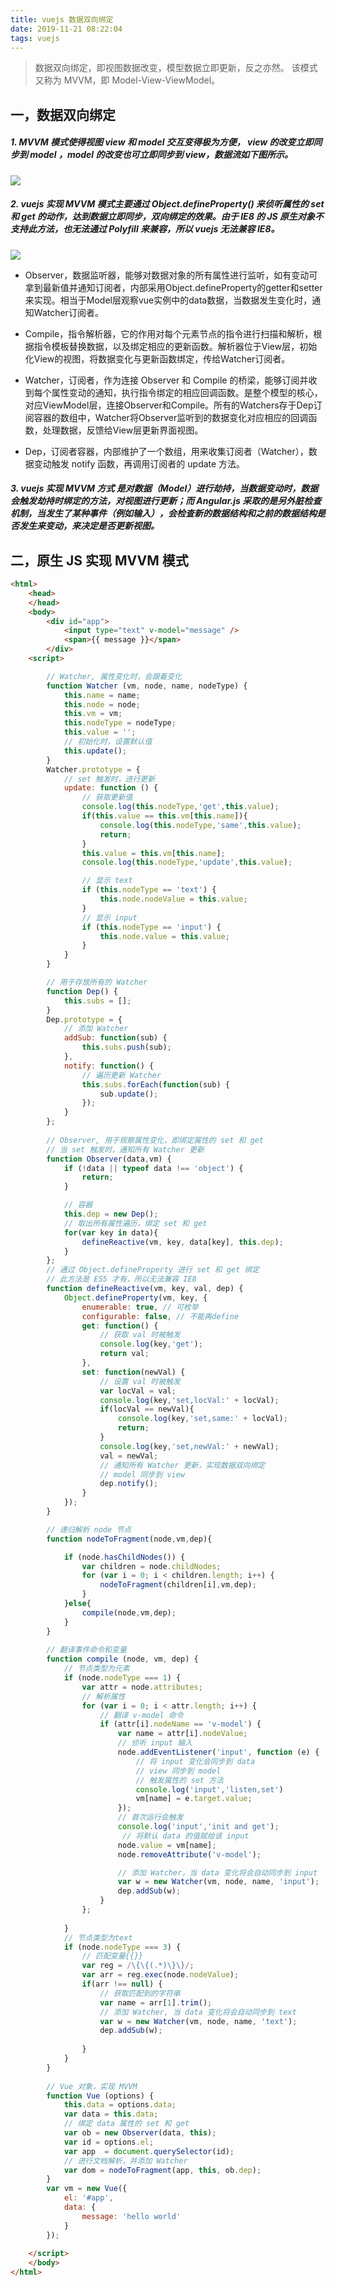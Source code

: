 ```yaml
---
title: vuejs 数据双向绑定
date: 2019-11-21 08:22:04
tags: vuejs
---
```


> 数据双向绑定，即视图数据改变，模型数据立即更新，反之亦然。
> 该模式又称为 MVVM，即 Model-View-ViewModel。

<!-- more -->



## 一，数据双向绑定
##### 1. MVVM 模式使得视图 view 和 model 交互变得极为方便， view 的改变立即同步到 model ，model 的改变也可立即同步到 view，数据流如下图所示。
![](/img/2019/MVVM.png)

##### 2. vuejs 实现 MVVM 模式主要通过 Object.defineProperty() 来侦听属性的 set 和 get 的动作，达到数据立即同步，双向绑定的效果。由于 IE8 的 JS 原生对象不支持此方法，也无法通过 Polyfill 来兼容，所以 vuejs 无法兼容 IE8。
![](/img/2019/vuejs_mvvm_two.png)


- Observer，数据监听器，能够对数据对象的所有属性进行监听，如有变动可拿到最新值并通知订阅者，内部采用Object.defineProperty的getter和setter来实现。相当于Model层观察vue实例中的data数据，当数据发生变化时，通知Watcher订阅者。

- Compile，指令解析器，它的作用对每个元素节点的指令进行扫描和解析，根据指令模板替换数据，以及绑定相应的更新函数。解析器位于View层，初始化View的视图，将数据变化与更新函数绑定，传给Watcher订阅者。

- Watcher，订阅者，作为连接 Observer 和 Compile 的桥梁，能够订阅并收到每个属性变动的通知，执行指令绑定的相应回调函数。是整个模型的核心，对应ViewModel层，连接Observer和Compile。所有的Watchers存于Dep订阅容器的数组中，Watcher将Observer监听到的数据变化对应相应的回调函数，处理数据，反馈给View层更新界面视图。

- Dep，订阅者容器，内部维护了一个数组，用来收集订阅者（Watcher），数据变动触发 notify 函数，再调用订阅者的 update 方法。



##### 3. vuejs 实现 MVVM 方式 是对数据（Model）进行劫持，当数据变动时，数据会触发劫持时绑定的方法，对视图进行更新；而 Angular.js 采取的是另外脏检查机制，当发生了某种事件（例如输入），会检查新的数据结构和之前的数据结构是否发生来变动，来决定是否更新视图。


## 二，原生 JS 实现 MVVM 模式

```html
<html>
	<head>
	</head>
	<body>
		<div id="app">
			<input type="text" v-model="message" />
			<span>{{ message }}</span>
		</div>
	<script>

		// Watcher, 属性变化时，会跟着变化
		function Watcher (vm, node, name, nodeType) {
			this.name = name;
			this.node = node;
			this.vm = vm;
			this.nodeType = nodeType;
			this.value = '';
			// 初始化时，设置默认值
			this.update();
		}
		Watcher.prototype = {
			// set 触发时，进行更新
			update: function () {
				// 获取更新值
				console.log(this.nodeType,'get',this.value);
				if(this.value == this.vm[this.name]){
					console.log(this.nodeType,'same',this.value);
					return;
				}
				this.value = this.vm[this.name]; 
				console.log(this.nodeType,'update',this.value);

				// 显示 text
				if (this.nodeType == 'text') {
					this.node.nodeValue = this.value;
				}
				// 显示 input
				if (this.nodeType == 'input') {
					this.node.value = this.value;
				}
			}
		}

		// 用于存放所有的 Watcher
		function Dep() {
			this.subs = [];
		}
		Dep.prototype = {
			// 添加 Watcher
			addSub: function(sub) {
				this.subs.push(sub);
			},
			notify: function() {
				// 遍历更新 Watcher
				this.subs.forEach(function(sub) {
					sub.update();
				});
			}
		};
		
		// Observer, 用于观察属性变化，即绑定属性的 set 和 get
		// 当 set 触发时，通知所有 Watcher 更新
		function Observer(data,vm) {
			if (!data || typeof data !== 'object') {
				return;
			}

			// 容器
			this.dep = new Dep();
			// 取出所有属性遍历，绑定 set 和 get 
			for(var key in data){
				defineReactive(vm, key, data[key], this.dep);
			}
		};
		// 通过 Object.defineProperty 进行 set 和 get 绑定
		// 此方法是 ES5 才有，所以无法兼容 IE8 
		function defineReactive(vm, key, val, dep) {
			Object.defineProperty(vm, key, {
				enumerable: true, // 可枚举
				configurable: false, // 不能再define
				get: function() {
					// 获取 val 时被触发
					console.log(key,'get');
					return val;
				},
				set: function(newVal) {
					// 设置 val 时被触发
					var locVal = val;
					console.log(key,'set,locVal:' + locVal);
					if(locVal == newVal){
						console.log(key,'set,same:' + locVal);
						return;
					}
					console.log(key,'set,newVal:' + newVal);
					val = newVal;
					// 通知所有 Watcher 更新，实现数据双向绑定
					// model 同步到 view
					dep.notify();
				}
			});
		}

		// 递归解析 node 节点
		function nodeToFragment(node,vm,dep){

			if (node.hasChildNodes()) {
				var children = node.childNodes;
				for (var i = 0; i < children.length; i++) {
					nodeToFragment(children[i],vm,dep);				
				}
			}else{
				compile(node,vm,dep);
			}
		}
		
		// 翻译事件命令和变量
		function compile (node, vm, dep) {
			// 节点类型为元素
			if (node.nodeType === 1) {
				var attr = node.attributes;
				// 解析属性
				for (var i = 0; i < attr.length; i++) {
					// 翻译 v-model 命令
					if (attr[i].nodeName == 'v-model') {
						var name = attr[i].nodeValue; 
						// 侦听 input 输入
						node.addEventListener('input', function (e) {
							// 将 input 变化会同步到 data
							// view 同步到 model
							// 触发属性的 set 方法
							console.log('input','listen,set')
							vm[name] = e.target.value;
						});
						// 首次运行会触发
						console.log('input','init and get');
						 // 将默认 data 的值赋给该 input
						node.value = vm[name];
						node.removeAttribute('v-model');

						// 添加 Watcher，当 data 变化将会自动同步到 input 
						var w = new Watcher(vm, node, name, 'input');
						dep.addSub(w);
					}
				};
				
			}
			// 节点类型为text
			if (node.nodeType === 3) {
				// 匹配变量{{}}
				var reg = /\{\{(.*)\}\}/;
				var arr = reg.exec(node.nodeValue);
				if(arr !== null) {
					// 获取匹配到的字符串
					var name = arr[1].trim();
					// 添加 Watcher, 当 data 变化将会自动同步到 text 
					var w = new Watcher(vm, node, name, 'text');
					dep.addSub(w);
				
				}
			}
		}
	
		// Vue 对象，实现 MVVM
		function Vue (options) {
			this.data = options.data;
			var data = this.data;
			// 绑定 data 属性的 set 和 get 
			var ob = new Observer(data, this);
			var id = options.el;
			var app  = document.querySelector(id);
			// 进行文档解析，并添加 Watcher
			var dom = nodeToFragment(app, this, ob.dep);
		}
		var vm = new Vue({
			el: '#app',
			data: {
				message: 'hello world'
			}
		});
	
	</script>
	</body>
</html>
```